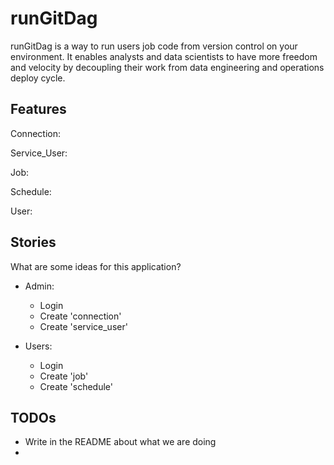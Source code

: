 # runGitDag

runGitDag is a way to run users job code from version control on your environment. It enables analysts and data
scientists to have more freedom and velocity by decoupling their work from data engineering and operations deploy cycle.

## Features

Connection:
  
Service_User:
  
Job:
  
Schedule:

User:

## Stories
 What are some ideas for this application?
 
  - Admin:
    - Login
    - Create 'connection'
    - Create 'service_user'
    
  - Users:
    - Login
    - Create 'job'
    - Create 'schedule'

## TODOs

  - Write in the README about what we are doing
  - 